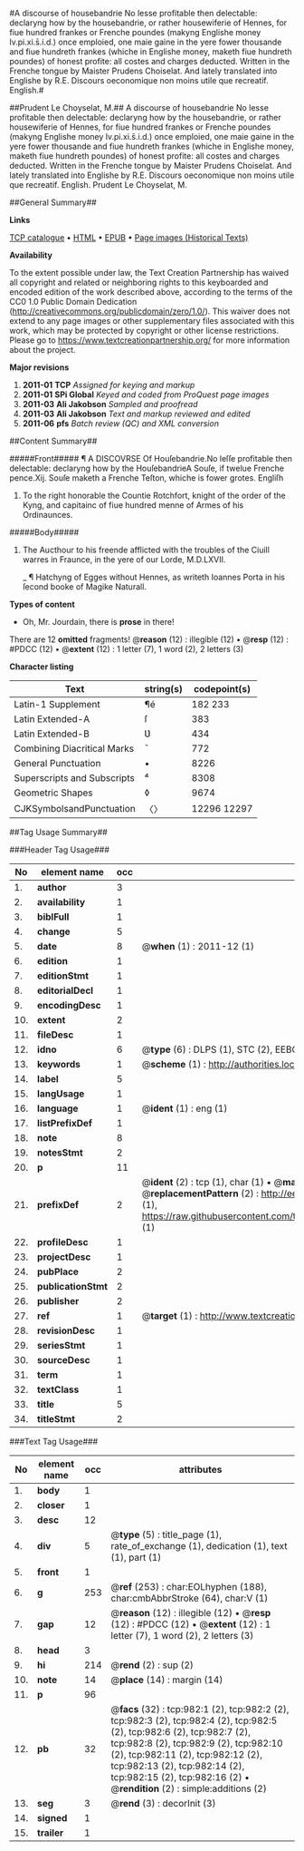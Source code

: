#A discourse of housebandrie No lesse profitable then delectable: declaryng how by the housebandrie, or rather housewiferie of Hennes, for fiue hundred frankes or Frenche poundes (makyng Englishe money lv.pi.xi.s̄.i.d.) once emploied, one maie gaine in the yere fower thousande and fiue hundreth frankes (whiche in Englishe money, maketh fiue hundreth poundes) of honest profite: all costes and charges deducted. Written in the Frenche tongue by Maister Prudens Choiselat. And lately translated into Englishe by R.E. Discours oeconomique non moins utile que recreatif. English.#

##Prudent Le Choyselat, M.##
A discourse of housebandrie No lesse profitable then delectable: declaryng how by the housebandrie, or rather housewiferie of Hennes, for fiue hundred frankes or Frenche poundes (makyng Englishe money lv.pi.xi.s̄.i.d.) once emploied, one maie gaine in the yere fower thousande and fiue hundreth frankes (whiche in Englishe money, maketh fiue hundreth poundes) of honest profite: all costes and charges deducted. Written in the Frenche tongue by Maister Prudens Choiselat. And lately translated into Englishe by R.E.
Discours oeconomique non moins utile que recreatif. English.
Prudent Le Choyselat, M.

##General Summary##

**Links**

[TCP catalogue](http://www.ota.ox.ac.uk/tcp/)  • 
[HTML](http://tei.it.ox.ac.uk/tcp/Texts-HTML/free/A10/A10176.html)  • 
[EPUB](http://tei.it.ox.ac.uk/tcp/Texts-EPUB/free/A10/A10176.epub) • 
[Page images (Historical Texts)](https://historicaltexts.jisc.ac.uk/eebo-99836697e)

**Availability**

To the extent possible under law, the Text Creation Partnership has waived all copyright and related or neighboring rights to this keyboarded and encoded edition of the work described above, according to the terms of the CC0 1.0 Public Domain Dedication (http://creativecommons.org/publicdomain/zero/1.0/). This waiver does not extend to any page images or other supplementary files associated with this work, which may be protected by copyright or other license restrictions. Please go to https://www.textcreationpartnership.org/ for more information about the project.

**Major revisions**

1. __2011-01__ __TCP__ *Assigned for keying and markup*
1. __2011-01__ __SPi Global__ *Keyed and coded from ProQuest page images*
1. __2011-03__ __Ali Jakobson__ *Sampled and proofread*
1. __2011-03__ __Ali Jakobson__ *Text and markup reviewed and edited*
1. __2011-06__ __pfs__ *Batch review (QC) and XML conversion*

##Content Summary##

#####Front#####
¶ A DISCOVRSE Of Houſebandrie.No leſſe profitable then delectable: declaryng how by the HouſebandrieA Souſe, if twelue Frenche pence.Xij. Souſe maketh a Frenche Teſton, whiche is fower grotes. Engliſh
1. To the right honorable the Countie Rotchfort, knight of the order of the Kyng, and capitainc of fiue hundred menne of Armes of his Ordinaunces.

#####Body#####

1. The Aucthour to his freende afflicted with the troubles of the Ciuill warres in Fraunce, in the yere of our Lorde, M.D.LXVII.

    _ ¶ Hatchyng of Egges without Hennes, as writeth Ioannes Porta in his ſecond booke of Magike Naturall.

**Types of content**

  * Oh, Mr. Jourdain, there is **prose** in there!

There are 12 **omitted** fragments! 
 @__reason__ (12) : illegible (12)  •  @__resp__ (12) : #PDCC (12)  •  @__extent__ (12) : 1 letter (7), 1 word (2), 2 letters (3)

**Character listing**


|Text|string(s)|codepoint(s)|
|---|---|---|
|Latin-1 Supplement|¶é|182 233|
|Latin Extended-A|ſ|383|
|Latin Extended-B|Ʋ|434|
|Combining             Diacritical Marks|̄|772|
|General Punctuation|•|8226|
|Superscripts             and Subscripts|⁴|8308|
|Geometric Shapes|◊|9674|
|CJKSymbolsandPunctuation|〈〉|12296 12297|

##Tag Usage Summary##

###Header Tag Usage###

|No|element name|occ|attributes|
|---|---|---|---|
|1.|__author__|3||
|2.|__availability__|1||
|3.|__biblFull__|1||
|4.|__change__|5||
|5.|__date__|8| @__when__ (1) : 2011-12 (1)|
|6.|__edition__|1||
|7.|__editionStmt__|1||
|8.|__editorialDecl__|1||
|9.|__encodingDesc__|1||
|10.|__extent__|2||
|11.|__fileDesc__|1||
|12.|__idno__|6| @__type__ (6) : DLPS (1), STC (2), EEBO-CITATION (1), PROQUEST (1), VID (1)|
|13.|__keywords__|1| @__scheme__ (1) : http://authorities.loc.gov/ (1)|
|14.|__label__|5||
|15.|__langUsage__|1||
|16.|__language__|1| @__ident__ (1) : eng (1)|
|17.|__listPrefixDef__|1||
|18.|__note__|8||
|19.|__notesStmt__|2||
|20.|__p__|11||
|21.|__prefixDef__|2| @__ident__ (2) : tcp (1), char (1)  •  @__matchPattern__ (2) : ([0-9\-]+):([0-9IVX]+) (1), (.+) (1)  •  @__replacementPattern__ (2) : http://eebo.chadwyck.com/downloadtiff?vid=$1&page=$2 (1), https://raw.githubusercontent.com/textcreationpartnership/Texts/master/tcpchars.xml#$1 (1)|
|22.|__profileDesc__|1||
|23.|__projectDesc__|1||
|24.|__pubPlace__|2||
|25.|__publicationStmt__|2||
|26.|__publisher__|2||
|27.|__ref__|1| @__target__ (1) : http://www.textcreationpartnership.org/docs/. (1)|
|28.|__revisionDesc__|1||
|29.|__seriesStmt__|1||
|30.|__sourceDesc__|1||
|31.|__term__|1||
|32.|__textClass__|1||
|33.|__title__|5||
|34.|__titleStmt__|2||


###Text Tag Usage###

|No|element name|occ|attributes|
|---|---|---|---|
|1.|__body__|1||
|2.|__closer__|1||
|3.|__desc__|12||
|4.|__div__|5| @__type__ (5) : title_page (1), rate_of_exchange (1), dedication (1), text (1), part (1)|
|5.|__front__|1||
|6.|__g__|253| @__ref__ (253) : char:EOLhyphen (188), char:cmbAbbrStroke (64), char:V (1)|
|7.|__gap__|12| @__reason__ (12) : illegible (12)  •  @__resp__ (12) : #PDCC (12)  •  @__extent__ (12) : 1 letter (7), 1 word (2), 2 letters (3)|
|8.|__head__|3||
|9.|__hi__|214| @__rend__ (2) : sup (2)|
|10.|__note__|14| @__place__ (14) : margin (14)|
|11.|__p__|96||
|12.|__pb__|32| @__facs__ (32) : tcp:982:1 (2), tcp:982:2 (2), tcp:982:3 (2), tcp:982:4 (2), tcp:982:5 (2), tcp:982:6 (2), tcp:982:7 (2), tcp:982:8 (2), tcp:982:9 (2), tcp:982:10 (2), tcp:982:11 (2), tcp:982:12 (2), tcp:982:13 (2), tcp:982:14 (2), tcp:982:15 (2), tcp:982:16 (2)  •  @__rendition__ (2) : simple:additions (2)|
|13.|__seg__|3| @__rend__ (3) : decorInit (3)|
|14.|__signed__|1||
|15.|__trailer__|1||
